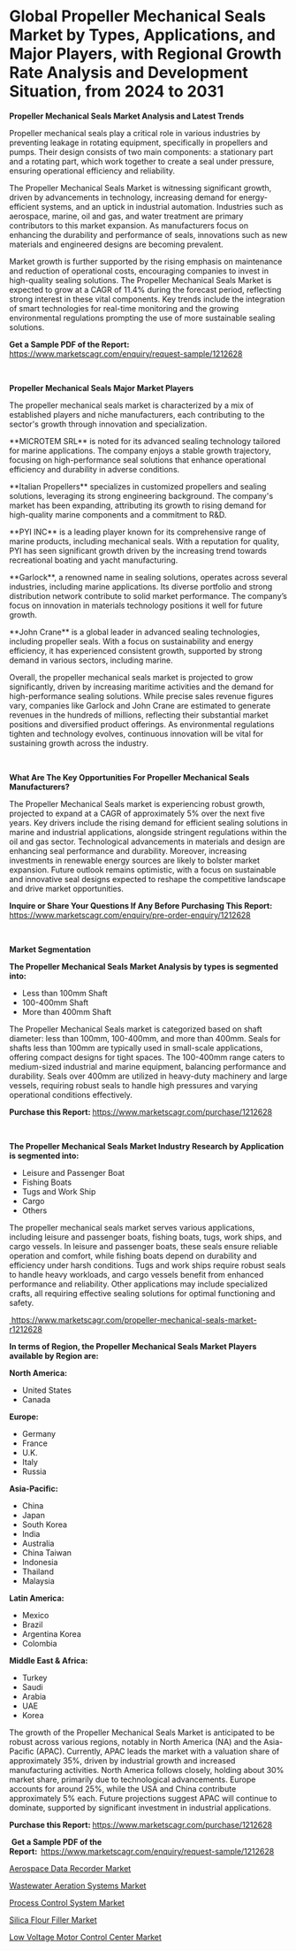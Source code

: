 <p><h1>Global Propeller Mechanical Seals Market by Types, Applications, and Major Players, with Regional Growth Rate Analysis and Development Situation, from 2024 to 2031</h1></p><p><strong>Propeller Mechanical Seals Market Analysis and Latest Trends</strong></p>
<p><p>Propeller mechanical seals play a critical role in various industries by preventing leakage in rotating equipment, specifically in propellers and pumps. Their design consists of two main components: a stationary part and a rotating part, which work together to create a seal under pressure, ensuring operational efficiency and reliability. </p><p>The Propeller Mechanical Seals Market is witnessing significant growth, driven by advancements in technology, increasing demand for energy-efficient systems, and an uptick in industrial automation. Industries such as aerospace, marine, oil and gas, and water treatment are primary contributors to this market expansion. As manufacturers focus on enhancing the durability and performance of seals, innovations such as new materials and engineered designs are becoming prevalent.</p><p>Market growth is further supported by the rising emphasis on maintenance and reduction of operational costs, encouraging companies to invest in high-quality sealing solutions. The Propeller Mechanical Seals Market is expected to grow at a CAGR of 11.4% during the forecast period, reflecting strong interest in these vital components. Key trends include the integration of smart technologies for real-time monitoring and the growing environmental regulations prompting the use of more sustainable sealing solutions.</p></p>
<p><strong>Get a Sample PDF of the Report:&nbsp;</strong> <a href="https://www.marketscagr.com/enquiry/request-sample/1212628?utm_campaign=1339&utm_medium=2&utm_source=Github&utm_content=ia&utm_term=06102024&utm_id=propeller-mechanical-seals">https://www.marketscagr.com/enquiry/request-sample/1212628</a></p>
<p>&nbsp;</p>
<p><strong>Propeller Mechanical Seals Major Market Players</strong></p>
<p><p>The propeller mechanical seals market is characterized by a mix of established players and niche manufacturers, each contributing to the sector's growth through innovation and specialization.</p><p>**MICROTEM SRL** is noted for its advanced sealing technology tailored for marine applications. The company enjoys a stable growth trajectory, focusing on high-performance seal solutions that enhance operational efficiency and durability in adverse conditions.</p><p>**Italian Propellers** specializes in customized propellers and sealing solutions, leveraging its strong engineering background. The company's market has been expanding, attributing its growth to rising demand for high-quality marine components and a commitment to R&D.</p><p>**PYI INC** is a leading player known for its comprehensive range of marine products, including mechanical seals. With a reputation for quality, PYI has seen significant growth driven by the increasing trend towards recreational boating and yacht manufacturing. </p><p>**Garlock**, a renowned name in sealing solutions, operates across several industries, including marine applications. Its diverse portfolio and strong distribution network contribute to solid market performance. The company’s focus on innovation in materials technology positions it well for future growth.</p><p>**John Crane** is a global leader in advanced sealing technologies, including propeller seals. With a focus on sustainability and energy efficiency, it has experienced consistent growth, supported by strong demand in various sectors, including marine.</p><p>Overall, the propeller mechanical seals market is projected to grow significantly, driven by increasing maritime activities and the demand for high-performance sealing solutions. While precise sales revenue figures vary, companies like Garlock and John Crane are estimated to generate revenues in the hundreds of millions, reflecting their substantial market positions and diversified product offerings. As environmental regulations tighten and technology evolves, continuous innovation will be vital for sustaining growth across the industry.</p></p>
<p>&nbsp;</p>
<p><strong>What Are The Key Opportunities For Propeller Mechanical Seals Manufacturers?</strong></p>
<p><p>The Propeller Mechanical Seals market is experiencing robust growth, projected to expand at a CAGR of approximately 5% over the next five years. Key drivers include the rising demand for efficient sealing solutions in marine and industrial applications, alongside stringent regulations within the oil and gas sector. Technological advancements in materials and design are enhancing seal performance and durability. Moreover, increasing investments in renewable energy sources are likely to bolster market expansion. Future outlook remains optimistic, with a focus on sustainable and innovative seal designs expected to reshape the competitive landscape and drive market opportunities.</p></p>
<p><strong>Inquire or Share Your Questions If Any Before Purchasing This Report:</strong> <a href="https://www.marketscagr.com/enquiry/pre-order-enquiry/1212628?utm_campaign=1339&utm_medium=2&utm_source=Github&utm_content=ia&utm_term=06102024&utm_id=propeller-mechanical-seals">https://www.marketscagr.com/enquiry/pre-order-enquiry/1212628</a></p>
<p>&nbsp;</p>
<p><strong>Market Segmentation</strong></p>
<p><strong>The Propeller Mechanical Seals Market Analysis by types is segmented into:</strong></p>
<p><ul><li>Less than 100mm Shaft</li><li>100-400mm Shaft</li><li>More than 400mm Shaft</li></ul></p>
<p><p>The Propeller Mechanical Seals market is categorized based on shaft diameter: less than 100mm, 100-400mm, and more than 400mm. Seals for shafts less than 100mm are typically used in small-scale applications, offering compact designs for tight spaces. The 100-400mm range caters to medium-sized industrial and marine equipment, balancing performance and durability. Seals over 400mm are utilized in heavy-duty machinery and large vessels, requiring robust seals to handle high pressures and varying operational conditions effectively.</p></p>
<p><strong>Purchase this Report:&nbsp;</strong><a href="https://www.marketscagr.com/purchase/1212628?utm_campaign=1339&utm_medium=2&utm_source=Github&utm_content=ia&utm_term=06102024&utm_id=propeller-mechanical-seals">https://www.marketscagr.com/purchase/1212628</a></p>
<p>&nbsp;</p>
<p><strong>The Propeller Mechanical Seals Market Industry Research by Application is segmented into:</strong></p>
<p><ul><li>Leisure and Passenger Boat</li><li>Fishing Boats</li><li>Tugs and Work Ship</li><li>Cargo</li><li>Others</li></ul></p>
<p><p>The propeller mechanical seals market serves various applications, including leisure and passenger boats, fishing boats, tugs, work ships, and cargo vessels. In leisure and passenger boats, these seals ensure reliable operation and comfort, while fishing boats depend on durability and efficiency under harsh conditions. Tugs and work ships require robust seals to handle heavy workloads, and cargo vessels benefit from enhanced performance and reliability. Other applications may include specialized crafts, all requiring effective sealing solutions for optimal functioning and safety.</p></p>
<p><a href="https://www.marketscagr.com/propeller-mechanical-seals-market-r1212628?utm_campaign=1339&utm_medium=2&utm_source=Github&utm_content=ia&utm_term=06102024&utm_id=propeller-mechanical-seals">&nbsp;https://www.marketscagr.com/propeller-mechanical-seals-market-r1212628</a></p>
<p><strong>In terms of Region, the Propeller Mechanical Seals Market Players available by Region are:</strong></p>
<p>
    <p> <strong> North America: </strong>
        <ul>
            <li>United States</li>
            <li>Canada</li>
        </ul>
        </p> 
    <p> <strong> Europe: </strong>
        <ul>
            <li>Germany</li>
            <li>France</li>
            <li>U.K.</li>
            <li>Italy</li>
            <li>Russia</li>
        </ul>
        </p> 
    <p> <strong> Asia-Pacific: </strong>
        <ul>
            <li>China</li>
            <li>Japan</li>
            <li>South Korea</li>
            <li>India</li>
            <li>Australia</li>
            <li>China Taiwan</li>
            <li>Indonesia</li>
            <li>Thailand</li>
            <li>Malaysia</li>
        </ul>
        </p> 
    <p> <strong> Latin America: </strong>
        <ul>
            <li>Mexico</li>
            <li>Brazil</li>
            <li>Argentina Korea</li>
            <li>Colombia</li>
        </ul>
        </p> 
    <p> <strong> Middle East & Africa: </strong>
        <ul>
            <li>Turkey</li>
            <li>Saudi</li>
            <li>Arabia</li>
            <li>UAE</li>
            <li>Korea</li>
        </ul>
    </p>
    </p>
<p><p>The growth of the Propeller Mechanical Seals Market is anticipated to be robust across various regions, notably in North America (NA) and the Asia-Pacific (APAC). Currently, APAC leads the market with a valuation share of approximately 35%, driven by industrial growth and increased manufacturing activities. North America follows closely, holding about 30% market share, primarily due to technological advancements. Europe accounts for around 25%, while the USA and China contribute approximately 5% each. Future projections suggest APAC will continue to dominate, supported by significant investment in industrial applications.</p></p>
<p><strong>Purchase this Report: </strong><a href="https://www.marketscagr.com/purchase/1212628?utm_campaign=1339&utm_medium=2&utm_source=Github&utm_content=ia&utm_term=06102024&utm_id=propeller-mechanical-seals">https://www.marketscagr.com/purchase/1212628</a></p>
<p>&nbsp;<strong>Get a Sample PDF of the Report:&nbsp;&nbsp;</strong><a href="https://www.marketscagr.com/enquiry/request-sample/1212628?utm_campaign=1339&utm_medium=2&utm_source=Github&utm_content=ia&utm_term=06102024&utm_id=propeller-mechanical-seals">https://www.marketscagr.com/enquiry/request-sample/1212628</a></p>
<p><strong></strong></p>
<p><p><a href="https://www.linkedin.com/pulse/aerospace-data-recorder-spectrum-usage-patterns-sector-evolution-p5wee?utm_campaign=1339&utm_medium=2&utm_source=Github&utm_content=ia&utm_term=06102024&utm_id=propeller-mechanical-seals">Aerospace Data Recorder Market</a></p><p><a href="https://www.linkedin.com/pulse/global-wastewater-aeration-systems-market-sector2024-2031-m4k2e?utm_campaign=1339&utm_medium=2&utm_source=Github&utm_content=ia&utm_term=06102024&utm_id=propeller-mechanical-seals">Wastewater Aeration Systems Market</a></p><p><a href="https://www.linkedin.com/pulse/global-process-control-system-market-share-growth-opportunities-myh9e?utm_campaign=1339&utm_medium=2&utm_source=Github&utm_content=ia&utm_term=06102024&utm_id=propeller-mechanical-seals">Process Control System Market</a></p><p><a href="https://github.com/AfsanaMia652/Market-Research-Report-List-1/blob/main/silica-flour-filler-market.md?utm_campaign=1339&utm_medium=2&utm_source=Github&utm_content=ia&utm_term=06102024&utm_id=propeller-mechanical-seals">Silica Flour Filler Market</a></p><p><a href="https://www.linkedin.com/pulse/low-voltage-motor-control-center-market-share-size-trends-industry-hgr0e?utm_campaign=1339&utm_medium=2&utm_source=Github&utm_content=ia&utm_term=06102024&utm_id=propeller-mechanical-seals">Low Voltage Motor Control Center Market</a></p></p>